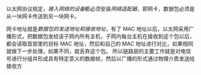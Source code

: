 以太网协议规定，*接入网络的设备*都必须安装*网络适配器*，即网卡，数据包必须是从一块网卡传送到另一块网卡。

网卡地址就是*数据包的发送地址和接收地址*，有了 MAC 地址以后，以太网采用广播形式，把数据包发给该子网内所有主机，子网内每台主机在接收到这个包以后，都会读取首部里的目标 MAC 地址，然后和自己的 MAC 地址进行对比，如果相同就做下一步处理，如果不同，就丢弃这个包。
所以链路层的主要工作就是对电信号进行分组并形成具有特定意义的数据帧，然后以广播的形式通过物理介质发送给接收方
